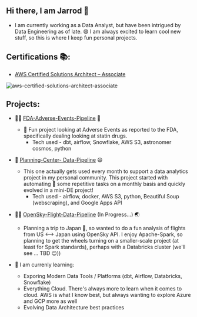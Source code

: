 ## Hi there, I am Jarrod 👋

- I am currently working as a Data Analyst, but have been intrigued by Data Engineering as of late. 😄  I am always excited to learn cool new stuff, so this is where I keep fun personal projects. 

## Certifications 📚:
-  [AWS Certified Solutions Architect – Associate](https://www.credly.com/badges/f676d316-c626-4c69-81ec-7dadc9646478/public_url)

![aws-certified-solutions-architect-associate](https://github.com/user-attachments/assets/0cc39d70-e9bc-48bd-9bfb-30c30a491eb1)



## Projects:
- :man_health_worker: [FDA-Adverse-Events-Pipeline](https://github.com/JarrodWade/fda-adverse-events-pipeline) 💊
  - 🏥 Fun project looking at Adverse Events as reported to the FDA, specifically dealing looking at statin drugs.
    - Tech used - dbt, airflow, Snowflake, AWS S3, astronomer cosmos, python
     
- 📜 [Planning-Center- Data-Pipeline](https://github.com/JarrodWade/planning-center-data-pipeline) 😄
  - This one actually gets used every month to support a data analytics project in my personal community. This project started with automating 🤖 some repetitive tasks on a monthly basis and quickly evolved in a mini-DE project!
    - Tech used - airflow, docker, AWS S3, python, Beautiful Soup (webscraping), and Google Apps API
     
- :pilot: [OpenSky-Flight-Data-Pipeline](https://github.com/JarrodWade/opensky-flight-data-pipeline) (In Progress...) :earth_asia:
  - Planning a trip to Japan :japan:, so wanted to do a fun analysis of flights from US <--> Japan using OpenSky API. I enjoy Apache-Spark, so planning to get the wheels turning on a smaller-scale project (at least for Spark standards), perhaps with a Databricks cluster (we'll see ... TBD 😉))


- 🌱 I am currenly learning: 
    - Exporing Modern Data Tools / Platforms (dbt, Airflow, Databricks, Snowflake)
    - Everything Cloud. There's always more to learn when it comes to cloud. AWS is what I know best, but always wanting to explore Azure and GCP more as well
    - Evolving Data Architecture best practices
<!--
**JarrodWade/JarrodWade** is a ✨ _special_ ✨ repository because its `README.md` (this file) appears on your GitHub profile.

Here are some ideas to get you started:

- 🔭 I’m currently working on ...
- 🌱 I’m currently learning ...
- 👯 I’m looking to collaborate on ...
- 🤔 I’m looking for help with ...
- 💬 Ask me about ...
- 📫 How to reach me: ...
- 😄 Pronouns: ...
- ⚡ Fun fact: ...
-->
